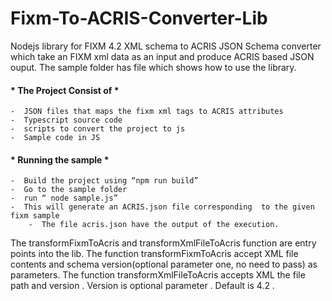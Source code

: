 # Fixm-To-ACRIS-Converter-Lib

Nodejs library for FIXM 4.2 XML schema to ACRIS JSON Schema converter which take an FIXM xml data as an input and produce ACRIS based JSON ouput. The sample folder has file which shows how to use the library.  


####  * The Project Consist of * ####
	-  JSON files that maps the fixm xml tags to ACRIS attributes
	-  Typescript source code
	-  scripts to convert the project to js
	-  Sample code in JS
#### * Running the sample * ####
	-  Build the project using “npm run build”
	-  Go to the sample folder
	-  run “ node sample.js”
	-  This will generate an ACRIS.json file corresponding  to the given fixm sample
        -  The file acris.json have the output of the execution.
	
The transformFixmToAcris and transformXmlFileToAcris function are  entry points into the lib. The function transformFixmToAcris accept XML file contents and schema version(optional parameter one, no need to pass) as parameters. The function transformXmlFileToAcris accepts XML the file path and version . Version is optional parameter . Default is 4.2 .
	

